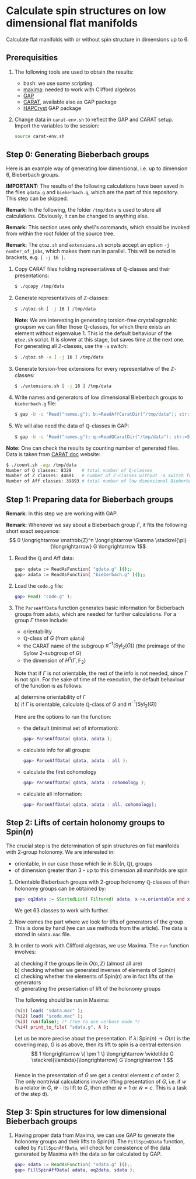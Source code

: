 # Calculate spin structures on low dimensional flat manifolds

Calculate flat manifolds with or without spin structure in dimensions up to 6.

## Prerequisities

1. The following tools are used to obtain the results:

    - bash: we use some scripting
    - [maxima](https://maxima.sourceforge.io/): needed to work with Clifford algebras
    - [GAP](https://www.gap-system.org/)
    - [CARAT](https://lbfm-rwth.github.io/carat/), available also as GAP package
    - [HAPCryst](https://gap-packages.github.io/hapcryst/) GAP package
2. Change data in `carat-env.sh` to reflect the GAP and CARAT setup. Import the variables to the session:

    ```bash
    source carat-env.sh
    ```

## Step 0: Generating Bieberbach groups

Here is an example way of generating low dimensional, i.e. up to dimension 6, Bieberbach groups.

**IMPORTANT:** The results of the following calculations have been saved in the files `qdata.g` and `bieberbach.g`, which are the part of this repository. This step can be skipped.

**Remark:** In the following, the folder `/tmp/data` is used to store all calculations. Obviously, it can be changed to anything else.

**Remark:** This section uses only shell's commands, which should be invoked from within the root folder of the source tree.

**Remark:** The `qtoz.sh` and `extensions.sh` scripts accept an option `-j number_of_jobs`, which makes them run in parallel. This will be noted in brackets, e.g. `[ -j 16 ]`.

1. Copy CARAT files holding representatives of $\mathbb Q$-classes and their presentations:

    ```bash
    $ ./qcopy /tmp/data
    ```
1. Generate representatives of $\mathbb Z$-classes:

    ```bash
    $ ./qtoz.sh [ -j 16 ] /tmp/data
    ```
    **Note:** We are interesting in generating torsion-free crystallographic groupsm we can filter those $\mathbb Q$-classes, for which there exists an element without eigenvalue $1$. This id the default behaviour of the `qtoz.sh` script. It is slower at this stage, but saves time at the next one. For generating all $\mathbb Z$-classes, use the `-a` switch:

    ```bash
    $ ./qtoz.sh -a [ -j 16 ] /tmp/data
    ```
1. Generate torsion-free extensions for every representative of the $\mathbb Z$-classes:

    ```bash
    $ ./extensions.sh [ -j 16 ] /tmp/data
    ```
1. Write names and generators of low dimensional Bieberbach groups to `bieberbach.g` file:

    ```bash
    $ gap -b -c 'Read("names.g"); b:=ReadAffCaratDir("/tmp/data"); str:=String(b); RemoveCharacters(str, " \r\t\n"); PrintTo("bieberbach.g", "return ", str, ";" ); quit;'
    ```

1. We will also need the data of $\mathbb Q$-classes in GAP:

    ```bash
    $ gap -b -c 'Read("names.g"); q:=ReadQCaratDir("/tmp/data"); str:=String(q); RemoveCharacters(str, " \r\t\n"); PrintTo("qdata.g", "return ", str, ";" ); quit;'
    ```
**Note:** One can check the results by counting number of generated files. Data is taken from [CARAT doc](https://lbfm-rwth.github.io/carat/doc/) website:

```bash
$ ./count.sh -aqz /tmp/data
Number of Q classes: 8329    # total number of Q-classes
Number of Z classes: 44691   # number of Z-classes without -a switch for qtoz.sh; with this switch the result should be 92185
Number of Aff classes: 39893 # total number of low dimensional Bieberbach groups
```

## Step 1: Preparing data for Bieberbach groups

**Remark:** In this step we are working with GAP.

**Remark:** Whenever we say about a Bieberbach group $\Gamma$, it fits the following short exact sequence:  
$$ 0  \longrightarrow \mathbb{Z}^n \longrightarrow \Gamma \stackrel{\pi}{\longrightarrow} G \longrightarrow 1$$

1. Read the $\mathbb Q$ and $\text{Aff}$ data:

    ```bash
    gap> qdata := ReadAsFunction( "qdata.g" )();;
    gap> adata := ReadAsFunction( "bieberbach.g" )();;
    ```

1. Load the `code.g` file:

    ```gap
    gap> Read( "code.g" );
    ```
1. The `ParseAffData` function generates basic information for Bieberbach groups from `adata`, which are needed for further calculations. For a group $\Gamma$ these include:

    - orientability
    - $\mathbb Q$-class of $G$ (from `qdata`)
    - the CARAT name of the subgroup $\pi^{-1}(\text{Syl}_2(G))$ (the preimage of the Sylow $2$-subgroup of $G$)
    - the dimension of $H^1(\Gamma, \mathbb{F}_2)$

    Note that if $\Gamma$ is not orientable, the rest of the info is not needed, since $\Gamma$ is not spin. For the sake of time of the execution, the default behaviour of the function is as follows:

    a) determine orientability of $\Gamma$  
    b) if $\Gamma$ is orientable, calculate $\mathbb Q$-class of $G$ and $\pi^{-1}(\text{Syl}_2(G))$

    Here are the options to run the function:

    - the default (minimal set of information):

        ```gap
        gap> ParseAffData( qdata, adata );
        ```
    - calculate info for all groups:

        ```gap
        gap> ParseAffData( qdata, adata : all );
        ```
    - calculate the first cohomology

        ```gap
        gap> ParseAffData( qdata, adata : cohomology );
        ```
    - calculate all information:

        ```gap
        gap> ParseAffData( qdata, adata : all, cohomology);
        ```
## Step 2: Lifts of certain holonomy groups to $\text{Spin}(n)$

The crucial step is the determination of spin structures on flat manifolds with 2-group holonomy. We are interested in:

- orientable, in our case those which lie in $\text{SL}(n,\mathbb{Q})$, groups
- of dimension greater than $3$ - up to this dimension all manifolds are spin 

1. Orientable Bieberbach groups with $2$-group holonomy $\mathbb{Q}$-classes of their holonomy groups can be obtained by:

    ```gap
    gap> oq2data := SSortedList( Filtered( adata, x->x.orientable and x.qdata.dim>3 and x.qdata.size>1 and x.qdata.size = 2^Log2Int(x.qdata.size) ), x->x.qdata );;
    ```

    We get 63 classes to work with further.

1. Now comes the part where we look for lifts of generators of the group. This is done by hand (we can use methods from the article). The data is stored in `sdata.mac` file.

1. In order to work with Clifford algebras, we use Maxima. The `run` function involves:

    a) checking if the groups lie in $O(n,\mathbb{Z})$ (almost all are)  
    b) checking whether we generated inverses of elements of $\text{Spin}(n)$  
    c) checking whether the elements of $\text{Spin}(n)$ are in fact lifts of the generators  
    d) generating the presentation of lift of the holonomy groups

    The following should be run in Maxima:

    ```maxima
    (%i1) load( "sdata.mac" );
    (%i2) load( "scode.mac" );
    (%i3) run(false); /* true to use verbose mode */
    (%i4) print_to_file( "sdata.g", A );
    ```

    Let us be more precise about the presentation. If $\lambda \colon \text{Spin}(n) \to O(n)$ is the covering map, $G$ is as above, then its lift to spin is a central extension  
    $$ 1 \longrightarrow \{ \pm 1 \} \longrightarrow \widetilde G \stackrel{\lambda}{\longrightarrow} G \longrightarrow 1.$$  
    Hence in the presentation of $\widetilde G$ we get a central element $c$ of order $2$. The only nontrivial calculations involve lifting presentation of $G$, i.e. if $w$ is a relator in $G$, $\widetilde w$ - its lift to $\widetilde G$, then either $\widetilde w = 1$ or $\widetilde w = c$. This is a task of the step d).

## Step 3: Spin structures for low dimensional Bieberbach groups

1. Having proper data from Maxima, we can use GAP to generate the holonomy groups and their lifts to $\text{Spin}(n)$. The `FillSpinQData` function, called by `FillSpinAffData`, will check for consistence of the data generated by Maxima with the data so far calculated by GAP.

    ```gap
    gap> sdata := ReadAsFunction( "sdata.g" )();;
    gap> FillSpinAffData( adata, oq2data, sdata );
    ```
